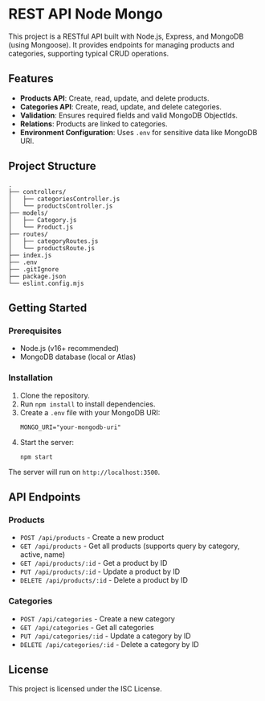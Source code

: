 # REST API Node Mongo

This project is a RESTful API built with Node.js, Express, and MongoDB (using Mongoose). It provides endpoints for managing products and categories, supporting typical CRUD operations.

## Features

- **Products API**: Create, read, update, and delete products.
- **Categories API**: Create, read, update, and delete categories.
- **Validation**: Ensures required fields and valid MongoDB ObjectIds.
- **Relations**: Products are linked to categories.
- **Environment Configuration**: Uses `.env` for sensitive data like MongoDB URI.

## Project Structure

```
.
├── controllers/
│   ├── categoriesController.js
│   └── productsController.js
├── models/
│   ├── Category.js
│   └── Product.js
├── routes/
│   ├── categoryRoutes.js
│   └── productsRoute.js
├── index.js
├── .env
├── .gitIgnore
├── package.json
└── eslint.config.mjs
```

## Getting Started

### Prerequisites

- Node.js (v16+ recommended)
- MongoDB database (local or Atlas)

### Installation

1. Clone the repository.
2. Run `npm install` to install dependencies.
3. Create a `.env` file with your MongoDB URI:
   ```
   MONGO_URI="your-mongodb-uri"
   ```
4. Start the server:
   ```
   npm start
   ```

The server will run on `http://localhost:3500`.

## API Endpoints

### Products

- `POST /api/products` - Create a new product
- `GET /api/products` - Get all products (supports query by category, active, name)
- `GET /api/products/:id` - Get a product by ID
- `PUT /api/products/:id` - Update a product by ID
- `DELETE /api/products/:id` - Delete a product by ID

### Categories

- `POST /api/categories` - Create a new category
- `GET /api/categories` - Get all categories
- `PUT /api/categories/:id` - Update a category by ID
- `DELETE /api/categories/:id` - Delete a category by ID

## License

This project is licensed under the ISC License.
